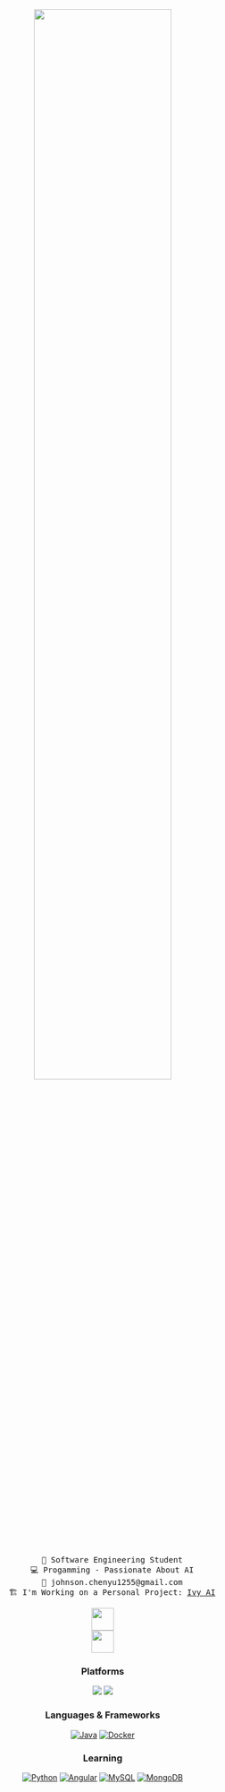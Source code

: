 <div align="center">
<img src="https://readme-typing-svg.demolab.com?font=Inconsolata&weight=500&size=50&duration=4000&pause=300&color=7BF2F7FF&center=true&vCenter=true&multiline=true&repeat=false&random=false&width=1300&height=140&lines=Hello!+Hello!;I'm+Johnson%2C+a+Man+With+Just+a+Keyboard+%E2%9C%A9" width="70%" />
<br><br>
<pre>
    💼 Software Engineering Student
    💻 Progamming - Passionate About AI
    📩 johnson.chenyu1255@gmail.com
    🏗️ I'm Working on a Personal Project: <a href="https://github.com/Johnson1255/Ivy-AI">Ivy AI</a>
</pre>

<img src="https://user-images.githubusercontent.com/74038190/212284100-561aa473-3905-4a80-b561-0d28506553ee.gif" height="40" />
  <br>
<img src="https://user-images.githubusercontent.com/74038190/226127923-0e8b7792-7b3c-462b-951b-63c96ba1a5af.gif" height="40" />

### Platforms
[![](https://img.shields.io/badge/Arch_Linux-1793D1?style=for-the-badge&logo=arch-linux&logoColor=white)](https://archlinux.org)
[![](https://img.shields.io/badge/Windows_10-0078D6?style=for-the-badge&logo=windows_10&logoColor=white)](https://www.microsoft.com)

### Languages & Frameworks
[![Java](https://img.shields.io/badge/Java-ED8B00?style=for-the-badge&logo=openjdk&logoColor=white)](https://dev.java)
[![Docker](https://img.shields.io/badge/docker-%230db7ed.svg?style=for-the-badge&logo=docker&logoColor=white)](https://www.docker.com)

### Learning
[![Python](https://img.shields.io/badge/Python-3776AB?style=for-the-badge&logo=python&logoColor=white)](https://www.python.org)
[![Angular](https://img.shields.io/badge/Angular-DD0031?style=for-the-badge&logo=angular&logoColor=white)](https://angular.io)
[![MySQL](https://img.shields.io/badge/MySQL-005C84?style=for-the-badge&logo=mysql&logoColor=white)](https://www.mysql.com)
[![MongoDB](https://img.shields.io/badge/MongoDB-4EA94B?style=for-the-badge&logo=mongodb&logoColor=white)](https://www.mongodb.com)

</div>

<!--
#### Languages

[![](https://img.shields.io/badge/Java-ED8B00?style=flat-square&logo=openjdk&logoColor=white)](https://dev.java)

#### Learning
[![](https://img.shields.io/badge/Python-3776AB?style=flat-square&logo=python&logoColor=white)](https://www.python.org)
[![](https://img.shields.io/badge/Angular-DD0031?style=flat-square&logo=angular&logoColor=white)](https://angular.io)
[![](https://img.shields.io/badge/MySQL-005C84?style=flat-square&logo=mysql&logoColor=white)](https://www.mysql.com)
[![](https://img.shields.io/badge/MongoDB-4EA94B?style=flat-square&logo=mongodb&logoColor=white)](https://www.mongodb.com)
[![](https://img.shields.io/badge/Express.js-404D59?style=flat-square)](https://expressjs.com)

![](https://github-readme-stats.vercel.app/api/top-langs/?username=Johnson1255&theme=blue-green)

**Johnson1255/Johnson1255** is a ✨ _special_ ✨ repository because its `README.md` (this file) appears on your GitHub profile.

Here are some ideas to get you started:

- 🔭 I’m currently working on ...
- 🌱 I’m currently learning ...
- 👯 I’m looking to collaborate on ...
- 🤔 I’m looking for help with ...
- 💬 Ask me about ...
- 📫 How to reach me: ...
- 😄 Pronouns: ...
- ⚡ Fun fact: ...
-->
